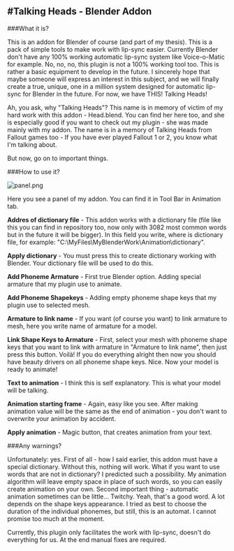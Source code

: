 #Talking Heads - Blender Addon
----

###What it is?

This is an addon for Blender of course (and part of my thesis). This is a pack of simple tools to make work with lip-sync easier. Currently Blender don't have any 100% working automatic lip-sync system like Voice-o-Matic for example. No, no, no, this plugin is not a 100% working tool too. This is rather a basic equipment to develop in the future. I sincerely hope that maybe someone will express an interest in this subject, and we will finally create a true, unique, one in a million system designed for automatic lip-sync for Blender in the future. For now, we have THIS! Talking Heads!

Ah, you ask, why "Talking Heads"? This name is in memory of victim of my hard work with this addon - Head.blend. You can find her here too, and she is especially good if you want to check out my plugin - she was made mainly with my addon. The name is in a memory of Talking Heads from Fallout games too - If you have ever played Fallout 1 or 2, you know what I'm talking about.

But now, go on to important things.



###How to use it?

![panel.png](https://raw.githubusercontent.com/K-J-Rybarczyk/Blender-Talking_Heads/master/Screens/panel.png "Panel")

Here you see a panel of my addon. You can find it in Tool Bar in Animation tab.

**Addres of dictionary file** - This addon works with a dictionary file (file like this you can find in repository too, now only with 3082 most common words but in the future it will be bigger). In this field you write, where is dictionary file, for example: "C:\MyFiles\MyBlenderWork\Animation\dictionary".

**Apply dictionary** - You must press this to create dictionary working with Blender. Your dictionary file will be used to do this.

**Add Phoneme Armature** - First true Blender option. Adding special armature that my plugin use to animate.

**Add Phoneme Shapekeys** - Adding empty phoneme shape keys that my plugin use to selected mesh.

**Armature to link name** - If you want (of course you want) to link armature to mesh, here you write name of armature for a model.

**Link Shape Keys to Armature** - First, select your mesh with phoneme shape keys that you want to link with armature in "Armature to link name", then just press this button. Voilà! If you do everything alright then now you should have beauty drivers on all phoneme shape keys. Nice. Now your model is ready to animate!

**Text to animation** - I think this is self explanatory. This is what your model will be talking.

**Animation starting frame** - Again, easy like you see. After making animation value will be the same as the end of animation - you don't want to overwrite your animation by accident.

**Apply animation** - Magic button, that creates animation from your text.



###Any warnings?

Unfortunately: yes. First of all - how I said earlier, this addon must have a special dictionary. Without this, nothing will work. What if you want to use words that are not in dictionary? I predicted such a possibility. My animation algorithm will leave empty space in place of such words, so you can easily create animation on your own.
Second important thing - automatic animation sometimes can be little... Twitchy. Yeah, that's a good word. A lot depends on the shape keys appearance. I tried as best to choose the duration of the individual phonemes, but still, this is an automat. I cannot promise too much at the moment.

Currently, this plugin only facilitates the work with lip-sync, doesn't do everything for us. At the end manual fixes are required.